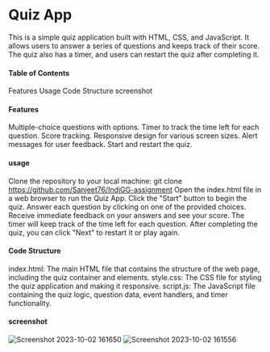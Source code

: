 # Quiz App
This is a simple quiz application built with HTML, CSS, and JavaScript. It allows users to answer a series of questions and keeps track of their score. The quiz also has a timer, and users can restart the quiz after completing it.

#### Table of Contents

Features
Usage
Code Structure
screenshot

#### Features
Multiple-choice questions with options.
Timer to track the time left for each question.
Score tracking.
Responsive design for various screen sizes.
Alert messages for user feedback.
Start and restart the quiz.

#### usage

Clone the repository to your local machine:
git clone https://github.com/Sanjeet76/IndiGG-assignment
Open the index.html file in a web browser to run the Quiz App.
Click the "Start" button to begin the quiz.
Answer each question by clicking on one of the provided choices.
Receive immediate feedback on your answers and see your score.
The timer will keep track of the time left for each question.
After completing the quiz, you can click "Next" to restart it or play again.

#### Code Structure

index.html: The main HTML file that contains the structure of the web page, including the quiz container and elements.
style.css: The CSS file for styling the quiz application and making it responsive.
script.js: The JavaScript file containing the quiz logic, question data, event handlers, and timer functionality.

#### screenshot



![Screenshot 2023-10-02 161650](https://github.com/Sanjeet76/IndiGG-assignment/assets/96953921/09b7b22b-f422-479e-9ef0-799b6ade4ac5)
![Screenshot 2023-10-02 161556](https://github.com/Sanjeet76/IndiGG-assignment/assets/96953921/cf78e7c0-4cdd-47f4-a77a-ead912b8ec11)



